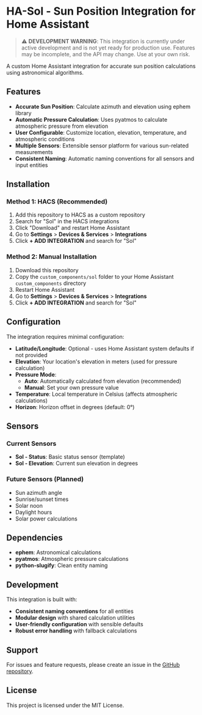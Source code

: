 # HA-Sol - Sun Position Integration for Home Assistant

> ⚠️ **DEVELOPMENT WARNING**: This integration is currently under active development and is not yet ready for production use. Features may be incomplete, and the API may change. Use at your own risk.

A custom Home Assistant integration for accurate sun position calculations using astronomical algorithms.

## Features

- **Accurate Sun Position**: Calculate azimuth and elevation using ephem library
- **Automatic Pressure Calculation**: Uses pyatmos to calculate atmospheric pressure from elevation
- **User Configurable**: Customize location, elevation, temperature, and atmospheric conditions
- **Multiple Sensors**: Extensible sensor platform for various sun-related measurements
- **Consistent Naming**: Automatic naming conventions for all sensors and input entities

## Installation

### Method 1: HACS (Recommended)
1. Add this repository to HACS as a custom repository
2. Search for "Sol" in the HACS integrations
3. Click "Download" and restart Home Assistant
4. Go to **Settings** > **Devices & Services** > **Integrations**
5. Click **+ ADD INTEGRATION** and search for "Sol"

### Method 2: Manual Installation
1. Download this repository
2. Copy the `custom_components/sol` folder to your Home Assistant `custom_components` directory
3. Restart Home Assistant
4. Go to **Settings** > **Devices & Services** > **Integrations**
5. Click **+ ADD INTEGRATION** and search for "Sol"

## Configuration

The integration requires minimal configuration:

- **Latitude/Longitude**: Optional - uses Home Assistant system defaults if not provided
- **Elevation**: Your location's elevation in meters (used for pressure calculation)
- **Pressure Mode**: 
  - **Auto**: Automatically calculated from elevation (recommended)
  - **Manual**: Set your own pressure value
- **Temperature**: Local temperature in Celsius (affects atmospheric calculations)
- **Horizon**: Horizon offset in degrees (default: 0°)

## Sensors

### Current Sensors
- **Sol - Status**: Basic status sensor (template)
- **Sol - Elevation**: Current sun elevation in degrees

### Future Sensors (Planned)
- Sun azimuth angle
- Sunrise/sunset times
- Solar noon
- Daylight hours
- Solar power calculations

## Dependencies

- **ephem**: Astronomical calculations
- **pyatmos**: Atmospheric pressure calculations
- **python-slugify**: Clean entity naming

## Development

This integration is built with:
- **Consistent naming conventions** for all entities
- **Modular design** with shared calculation utilities
- **User-friendly configuration** with sensible defaults
- **Robust error handling** with fallback calculations

## Support

For issues and feature requests, please create an issue in the [GitHub repository](https://github.com/okkine/HA-Sol).

## License

This project is licensed under the MIT License. 